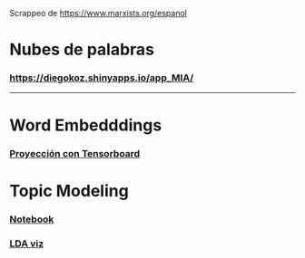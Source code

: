 
Scrappeo de https://www.marxists.org/espanol



# Nubes de palabras

###  https://diegokoz.shinyapps.io/app_MIA/


-----------


# Word Embedddings


### [Proyección con Tensorboard](https://projector.tensorflow.org/?config=https://raw.githubusercontent.com/DiegoKoz/MIA_text_mining/master/WordVectors/tensorboard_config.json)

# Topic Modeling

### [Notebook](LDA/LDA.nb.html)


### [LDA viz](https://bl.ocks.org/DiegoKoz/raw/f2fc6b054268c397460d93e2c91375ef/#topic=0&lambda=1&term=)